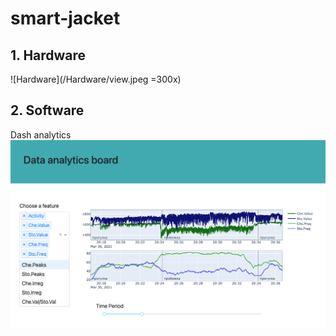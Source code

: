 # smart-jacket
## 1. Hardware
  ![Hardware](/Hardware/view.jpeg =300x)
## 2. Software
   Dash analytics
   ![Analytics](/Software/Dash_analytics/databoard_image.png)  